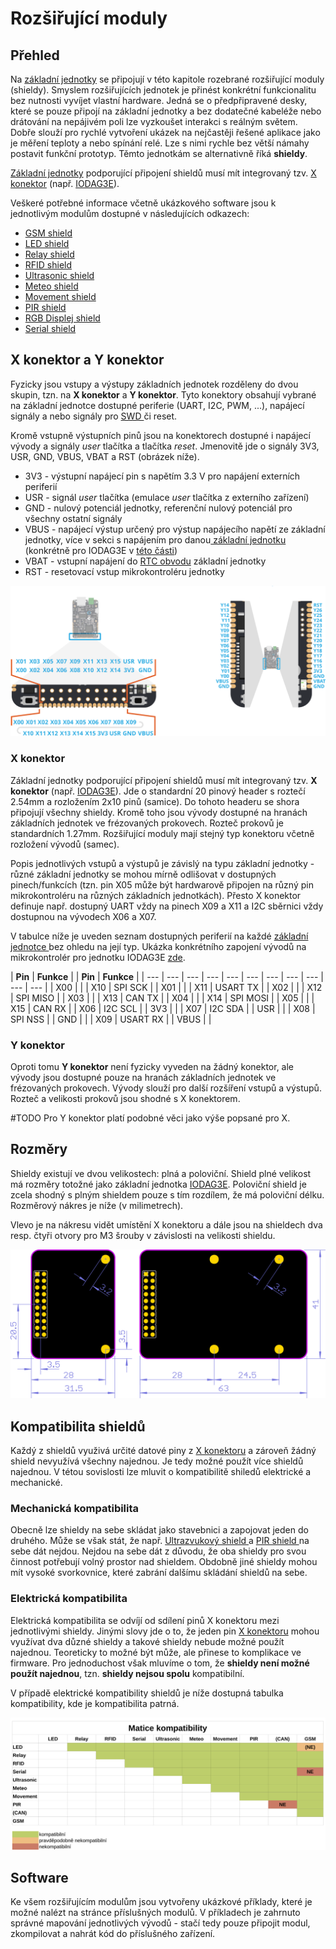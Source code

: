 # Rozšiřující moduly

## Přehled

Na [základní jednotky](../zakladni-jednotky/) se připojují v této kapitole rozebrané rozšiřující moduly \(shieldy\). Smyslem rozšiřujících jednotek je přinést konkrétní funkcionalitu bez nutnosti vyvíjet vlastní hardware. Jedná se o předpřipravené desky, které se pouze připojí na základní jednotky a bez dodatečné kabeléže nebo drátování na nepájivém poli lze vyzkoušet interakci s reálným světem. Dobře slouží pro rychlé vytvoření ukázek na nejčastěji řešené aplikace jako je měření teploty a nebo spínání relé. Lze s nimi rychle bez větší námahy postavit funkční prototyp. Těmto jednotkám se alternativně říká **shieldy**.

[Základní jednotky](../zakladni-jednotky/) podporující připojení shieldů musí mít integrovaný tzv. [X konektor](./#x-konektor-a-y-konektor) \(např. [IODAG3E](../zakladni-jednotky/iodag3e/)\).

Veškeré potřebné informace včetně ukázkového software jsou k jednotlivým modulům dostupné v následujících odkazech:

* [GSM shield](gsm-shield.md)
* [LED shield](led-shield.md)
* [Relay shield](relay-shield.md)
* [RFID shield](rfid-shield.md)
* [Ultrasonic shield](ultrasonic-shield.md)
* [Meteo shield](meteo-shield.md)
* [Movement shield](movement-shield.md)
* [PIR shield](pir-shield.md)
* [RGB Displej shield](rgb-displej-shield.md)
* [Serial shield](serial-shield.md)

## X konektor a Y konektor

Fyzicky jsou vstupy a výstupy základních jednotek rozděleny do dvou skupin, tzn. na **X konektor** a **Y konektor**. Tyto konektory obsahují vybrané na základní jednotce dostupné periferie \(UART, I2C, PWM, ...\), napájecí signály a nebo signály pro [SWD ](../../programovani-hw/offline-programovani/)či reset.

Kromě vstupně výstupních pinů jsou na konektorech dostupné i napájecí vývody a signály _user_ tlačítka a tlačítka _reset_. Jmenovitě jde o signály 3V3, USR, GND, VBUS, VBAT a RST \(obrázek níže\).

* 3V3 - výstupní napájecí pin s napětím 3.3 V pro napájení externích periferií
* USR - signál _user_ tlačítka \(emulace _user_ tlačítka z externího zařízení\)
* GND - nulový potenciál jednotky, referenční nulový potenciál pro všechny ostatní signály
* VBUS - napájecí výstup určený pro výstup napájecího napětí ze základní jednotky, více v sekci s napájením pro danou[ základní jednotku](../zakladni-jednotky/#prehled) \(konkrétně pro IODAG3E v [této části](../zakladni-jednotky/iodag3e/#moznosti-napajeni)\)
* VBAT - vstupní napájení do [RTC obvodu](../zakladni-jednotky/iodag3e/pripojeni-zdroje-k-vbat.md) základní jednotky 
* RST - resetovací vstup mikrokontroléru jednotky

![P&#x159;&#xED;klad X konektoru \(vlevo\) a Y konektory \(vpravo\) na z&#xE1;kladn&#xED; desce IODAG3E.](../../../.gitbook/assets/x_y_conn%20%283%29.png)

### X konektor

Základní jednotky podporující připojení shieldů musí mít integrovaný tzv. **X konektor** \(např. [IODAG3E](../zakladni-jednotky/iodag3e/)\). Jde o standardní 20 pinový header s roztečí 2.54mm a rozložením 2x10 pinů \(samice\). Do tohoto headeru se shora připojují všechny shieldy. Kromě toho jsou vývody dostupné na hranách základních jednotek ve frézovaných prokovech. Rozteč prokovů je standardních 1.27mm. Rozšiřující moduly mají stejný typ konektoru včetně rozložení vývodů \(samec\).

Popis jednotlivých vstupů a výstupů je závislý na typu základní jednotky - různé základní jednotky se mohou mírně odlišovat v dostupných pinech/funkcích \(tzn. pin X05 může být hardwarově připojen na různý pin mikrokontroléru na různých základních jednotkách\). Přesto X konektor definuje např. dostupný UART vždy na pinech X09 a X11 a I2C sběrnici vždy dostupnou na vývodech X06 a X07.

V tabulce níže je uveden seznam dostupných periferií na každé [základní jednotce ](../zakladni-jednotky/)bez ohledu na její typ. Ukázka konkrétního zapojení vývodů na mikrokontrolér pro jednotku IODAG3E [zde](../zakladni-jednotky/iodag3e/konektor-x-a-y.md).

| **Pin** | **Funkce** |  | **Pin** | **Funkce** |
| --- | --- | --- | --- | --- | --- | --- | --- | --- | --- | --- |
| X00 |  |  | X10 | SPI SCK |
| X01 |  |  | X11 | USART TX |
| X02 |  |  | X12 | SPI MISO |
| X03 |  |  | X13 | CAN TX |
| X04 |  |  | X14 | SPI MOSI |
| X05 |  |  | X15 | CAN RX |
| X06 | I2C SCL |  | 3V3 |  |
| X07 | I2C SDA |  | USR |  |
| X08 | SPI NSS |  | GND |  |
| X09 | USART RX |  | VBUS |  |

### **Y konektor**

Oproti tomu **Y konektor** není fyzicky vyveden na žádný konektor, ale vývody jsou dostupné pouze na hranách základních jednotek ve frézovaných prokovech. Vývody slouží pro další rozšíření vstupů a výstupů. Rozteč a velikosti prokovů jsou shodné s X konektorem.

\#TODO Pro Y konektor platí podobné věci jako výše popsané pro X.

## Rozměry

Shieldy existují ve dvou velikostech: plná a poloviční. Shield plné velikost má rozměry totožné jako základní jednotka [IODAG3E](../zakladni-jednotky/iodag3e/). Poloviční shield je zcela shodný s plným shieldem pouze s tím rozdílem, že má poloviční délku. Rozměrový nákres je níže \(v milimetrech\).

Vlevo je na nákresu vidět umístění X konektoru a dále jsou na shieldech dva resp. čtyři otvory pro M3 šrouby v závislosti na velikosti shieldu.

![Vlevo shield polovi&#x10D;n&#xED; velikosti, vpravo pln&#xE1; velikost.](../../../.gitbook/assets/shields_both_sizes_dimensions.png)

## Kompatibilita shieldů

Každý z shieldů využivá určité datové piny z [X konektoru](../zakladni-jednotky/iodag3e/rozhrani-a-periferie.md#pinout) a zároveň žádný shield nevyužívá všechny najednou. Je tedy možné použít více shieldů najednou. V tétou sovislosti lze mluvit o kompatibilitě shiledů elektrické a mechanické.

### Mechanická kompatibilita

Obecně lze shieldy na sebe skládat jako stavebnici a zapojovat jeden do druhého. Může se však stát, že např. [Ultrazvukový shield ](ultrasonic-shield.md)a [PIR shield ](pir-shield.md)na sebe dát nejdou. Nejdou na sebe dát z důvodu, že oba shieldy pro svou činnost potřebují volný prostor nad shieldem. Obdobně jiné shieldy mohou mít vysoké svorkovnice, které zabrání dalšímu skládání shieldů na sebe.

### Elektrická kompatibilita

Elektrická kompatibilita se odvíjí od sdílení pinů X konektoru mezi jednotlivými shieldy. Jinými slovy jde o to, že jeden pin [X konektoru](../zakladni-jednotky/iodag3e/rozhrani-a-periferie.md#pinout) mohou využívat dva důzné shieldy a takové shieldy nebude možné použít najednou. Teoreticky to možné být může, ale přinese to komplikace ve firmware. Pro jednoduchost však mluvíme o tom, že **shieldy není možné použít najednou**, tzn. **shieldy nejsou spolu** kompatibilní.

V případě elektrické kompatibility shieldů je níže dostupná tabulka kompatibility, kde je kompatibilita patrná.

![](../../../.gitbook/assets/xconn.svg)

## Software

Ke všem rozšiřujícím modulům jsou vytvořeny ukázkové příklady, které je možné nalézt na stránce příslušných modulů. V příkladech je zahrnuto správné mapování jednotlivých vývodů - stačí tedy pouze připojit modul, zkompilovat a nahrát kód do příslušného zařízení.

